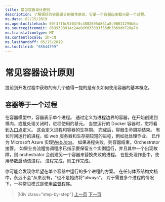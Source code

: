 ```yaml
---
title: 常见容器设计原则
description: 了解很好的容器设计的基本原则，它是一个容器应承载只是一个过程。
ms.date: 02/15/2019
ms.openlocfilehash: 69f3ff6c9303f0c4082695d861a8c90031295b6a
ms.sourcegitcommit: 8699383914c24a0df033393f55db3369db728a7b
ms.translationtype: MT
ms.contentlocale: zh-CN
ms.lasthandoff: 05/15/2019
ms.locfileid: "65644799"
---
```

# <a name="common-container-design-principles"></a>常见容器设计原则

提前到开发过程中获取的有几个值得一提的是有关如何使用容器的基本概念。

## <a name="container-equals-a-process"></a>容器等于一个过程

在容器模型中，容器表示单个进程。 通过定义为进程边界的容器，在开始创建到横向，或批处理关闭时，进程使用的基元。 当您运行的 Docker 容器时，您将看到[入口点](https://docs.docker.com/engine/reference/builder/#/entrypoint)定义。 这会定义进程和容器的生存期。 完成后，容器生命周期结束。 有长时间运行的进程，如 web 服务器和生存期较短的进程，例如批处理作业、 已作为 Microsoft Azure 实现[WebJobs](https://azure.microsoft.com/documentation/articles/websites-webjobs-resources/)。 如果进程失败，则容器结束，Orchestrator 接管。 如果业务流程协调程序已指示要保留五个实例运行，并且其中一个出现故障，则 orchestrator 会创建另一个容器来替换失败的进程。 在批处理作业中，使用参数启动该进程。 进程完成，则工作完成。

你可能会发现你希望在单个容器中运行的多个进程的方案。 在任何体系结构文档中，永远不会"从来没有，"也不是始终将"always"。 对于需要多个进程的情况下，一种常见模式是使用[监督程序](http://supervisord.org/)。

>[!div class="step-by-step"]
>[上一页](design-docker-applications.md)
>[下一页](monolithic-applications.md)
